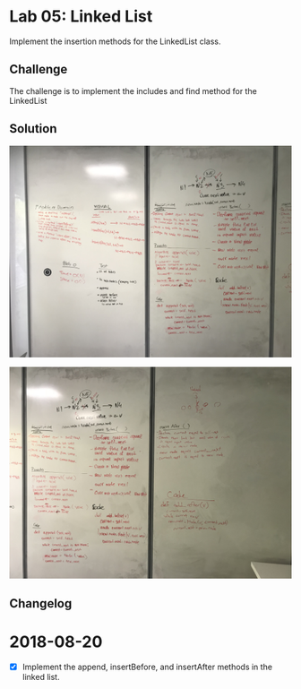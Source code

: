 
# Lab 05: Linked List
Implement the insertion methods for the LinkedList class.

 ## Challenge
The challenge is to implement the includes and find method for the LinkedList

 ## Solution
 ![LinkedList 1](../../assets/linked_list_append.JPG)

 ![LinkedList 2](../../assets/linked_list_append_2.JPG)


 ## Changelog

 2018-08-20
 ======
- [x] Implement the append, insertBefore, and insertAfter methods in the linked list.
